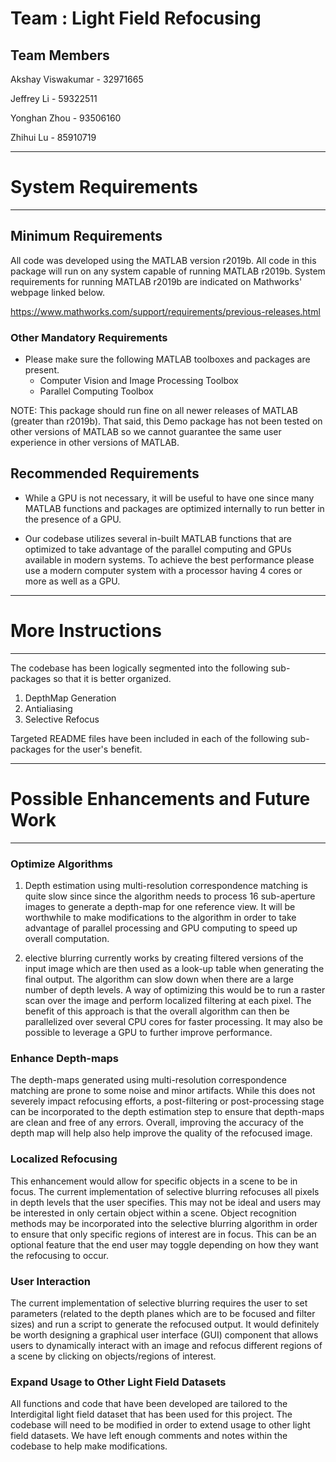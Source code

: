 # Team : Light Field Refocusing

## Team Members

Akshay Viswakumar	- 32971665

Jeffrey Li		- 59322511

Yonghan Zhou		- 93506160

Zhihui Lu		- 85910719

--------------------
# System Requirements
--------------------

## Minimum Requirements

All code was developed using the MATLAB version r2019b. All code in this package will run on any system capable of running MATLAB r2019b. System requirements for running MATLAB r2019b are indicated on Mathworks' webpage linked below.

https://www.mathworks.com/support/requirements/previous-releases.html

### Other Mandatory Requirements

- Please make sure the following MATLAB toolboxes and packages are present.
	- Computer Vision and Image Processing Toolbox
	- Parallel Computing Toolbox
	
NOTE: This package should run fine on all newer releases of MATLAB (greater than r2019b). That said, this Demo package has not been tested on other versions of MATLAB so we cannot guarantee the same user experience in other versions of MATLAB.

## Recommended Requirements

- While a GPU is not necessary, it will be useful to have one since many MATLAB functions and packages are optimized internally to run better in the presence of a GPU.

- Our codebase utilizes several in-built MATLAB functions that are optimized to take advantage of the parallel computing and GPUs available in modern systems. To achieve the best performance please use a modern computer system with a processor having 4 cores or more as well as a GPU.

--------------------
# More Instructions
--------------------

The codebase has been logically segmented into the following sub-packages so that it is better organized.

1. DepthMap Generation
2. Antialiasing
3. Selective Refocus

Targeted README files have been included in each of the following sub-packages for the user's benefit.

----------------------------------------
# Possible Enhancements and Future Work
----------------------------------------

### Optimize Algorithms

1. Depth estimation using multi-resolution correspondence matching is quite slow since since the algorithm needs to process 16 sub-aperture images to generate a depth-map for one reference view. It will be worthwhile to make modifications to the algorithm in order to take advantage of parallel processing and GPU computing to speed up overall computation.
    
2. elective blurring currently works by creating filtered versions of the input image which are then used as a look-up table when generating the final output. The algorithm can slow down when there are a large number of depth levels. A way of optimizing this would be to run a raster scan over the image and perform localized filtering at each pixel. The benefit of this approach is that the overall algorithm can then be parallelized over several  CPU cores for faster processing. It may also be possible to leverage a GPU to further improve performance.

### Enhance Depth-maps

The depth-maps generated using multi-resolution correspondence matching are prone to some noise and minor artifacts. While this does not severely impact refocusing efforts, a post-filtering or post-processing stage can be incorporated to the depth estimation step to ensure that depth-maps are clean and free of any errors. Overall, improving the accuracy of the depth map will help also help improve the quality of the refocused image.

### Localized Refocusing

This enhancement would allow for specific objects in a scene to be in focus. The current implementation of selective blurring refocuses all pixels in depth levels that the user specifies. This may not be ideal and users may be interested in only certain object within a scene. Object recognition methods may be incorporated into the selective blurring algorithm in order to ensure that only specific regions of interest are in focus. This can be an optional feature that the end user may toggle depending on how they want the refocusing to occur. 

### User Interaction

The current implementation of selective blurring requires the user to set parameters (related to the depth planes which are to be focused and filter sizes) and run a script to generate the refocused output. It would definitely be worth designing a graphical user interface (GUI) component that allows users to dynamically interact with an image and refocus different regions of a scene by clicking on objects/regions of interest.

### Expand Usage to Other Light Field Datasets

All functions and code that have been developed are tailored to the Interdigital light field dataset that has been used for this project. The codebase will need to be modified in order to extend usage to other light field datasets. We have left enough comments and notes within the codebase to help make modifications.
